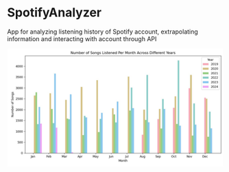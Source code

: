 # SpotifyAnalyzer
App for analyzing listening history of Spotify account, extrapolating information and interacting with account through API

![songHistogramPerYear](./songHistogramPerYear.jpg)

